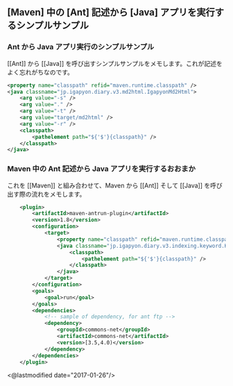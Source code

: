 ## [Maven] 中の [Ant] 記述から [Java] アプリを実行するシンプルサンプル

### Ant から Java アプリ実行のシンプルサンプル

[[Ant]] から [[Java]] を呼び出すシンプルサンプルをメモします。これが記述をよく忘れがちなのです。

```xml
<property name="classpath" refid="maven.runtime.classpath" />
<java classname="jp.igapyon.diary.v3.md2html.IgapyonMd2Html">
	<arg value="-s" />
	<arg value="." />
	<arg value="-t" />
	<arg value="target/md2html" />
	<arg value="-r" />
	<classpath>
		<pathelement path="${'$'}{classpath}" />
	</classpath>
</java>
```

### Maven 中の Ant 記述から Java アプリを実行するおおまか

これを [[Maven]] と組み合わせて、Maven から [[Ant]] そして [[Java]] を呼び出す際の流れをメモします。

```xml
	<plugin>
		<artifactId>maven-antrun-plugin</artifactId>
		<version>1.8</version>
		<configuration>
			<target>
				<property name="classpath" refid="maven.runtime.classpath" />
				<java classname="jp.igapyon.diary.v3.indexing.keyword.KeywordMdTextGenerator">
					<classpath>
						<pathelement path="${'$'}{classpath}" />
					</classpath>
				</java>
			</target>
		</configuration>
		<goals>
			<goal>run</goal>
		</goals>
		<dependencies>
			<!-- sample of dependency, for ant ftp -->
			<dependency>
				<groupId>commons-net</groupId>
				<artifactId>commons-net</artifactId>
				<version>[3.5,4.0)</version>
			</dependency>
		</dependencies>
	</plugin>
```

<@lastmodified date="2017-01-26"/>
